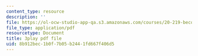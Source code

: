 ```yaml
---
content_type: resource
description: ''
file: https://ol-ocw-studio-app-qa.s3.amazonaws.com/courses/20-219-becoming-the-next-bill-nye-writing-and-hosting-the-educational-show-january-iap-2015/8b912bec1b0f7b05b2441fd667f406d5_VHyCh1mDneE.pdf
file_type: application/pdf
resourcetype: Document
title: 3play pdf file
uid: 8b912bec-1b0f-7b05-b244-1fd667f406d5
---
```

